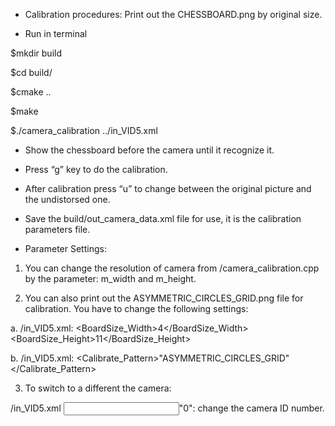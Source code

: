 - Calibration procedures:
Print out the CHESSBOARD.png by original size.

- Run in terminal

$mkdir build

$cd build/

$cmake ..

$make

$./camera_calibration ../in_VID5.xml

- Show the chessboard before the camera until it recognize it.

- Press “g” key to do the calibration.

- After calibration press “u” to change between the original picture and the undistorsed one.

- Save the build/out_camera_data.xml file for use, it is the calibration parameters file.

- Parameter Settings:
1. You can change the resolution of camera from /camera_calibration.cpp by the parameter: m_width and m_height.

2. You can also print out the ASYMMETRIC_CIRCLES_GRID.png file for calibration. You have to change the following settings:

a. /in_VID5.xml: <BoardSize_Width>4</BoardSize_Width><BoardSize_Height>11</BoardSize_Height>

b. /in_VID5.xml: <Calibrate_Pattern>"ASYMMETRIC_CIRCLES_GRID"</Calibrate_Pattern>

3. To switch to a different the camera: 

/in_VID5.xml <Input>"0"</Input>: change the camera ID number.
